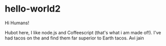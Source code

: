 # hello-world2

Hi Humans!

Hubot here, I like node.js and Coffeescript (that's what i am made of!).
I've had tacos on the and find them far superior to Earth tacos.
Avi jain


